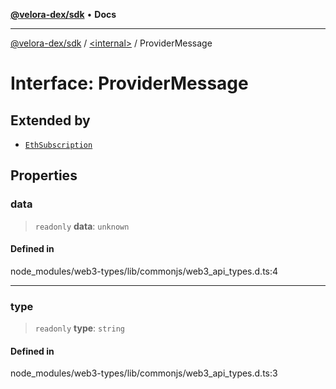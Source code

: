 [**@velora-dex/sdk**](../../README.md) • **Docs**

***

[@velora-dex/sdk](../../globals.md) / [\<internal\>](../README.md) / ProviderMessage

# Interface: ProviderMessage

## Extended by

- [`EthSubscription`](../namespaces/Users_andriishymkiv_work_velora_sdk_node_modules_web3-types_lib_commonjs_index/interfaces/EthSubscription.md)

## Properties

### data

> `readonly` **data**: `unknown`

#### Defined in

node\_modules/web3-types/lib/commonjs/web3\_api\_types.d.ts:4

***

### type

> `readonly` **type**: `string`

#### Defined in

node\_modules/web3-types/lib/commonjs/web3\_api\_types.d.ts:3
